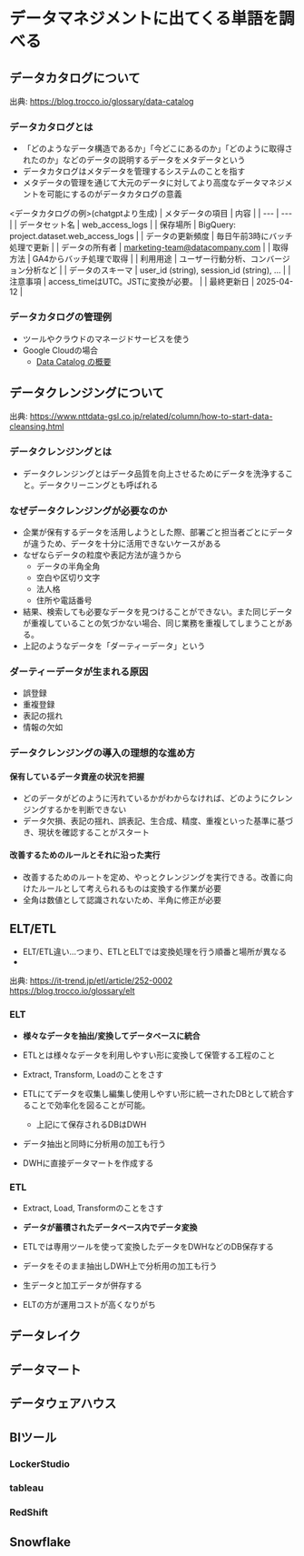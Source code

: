 # データマネジメントに出てくる単語を調べる

## データカタログについて

出典: https://blog.trocco.io/glossary/data-catalog

### データカタログとは
- 「どのようなデータ構造であるか」「今どこにあるのか」「どのように取得されたのか」などのデータの説明するデータをメタデータという
- データカタログはメタデータを管理するシステムのことを指す
- メタデータの管理を通じて大元のデータに対してより高度なデータマネジメントを可能にするのがデータカタログの意義

<データカタログの例>(chatgptより生成)
| メタデータの項目 | 内容 |
| --- | --- |
| データセット名 | web_access_logs |
| 保存場所 | BigQuery: project.dataset.web_access_logs |
| データの更新頻度 | 毎日午前3時にバッチ処理で更新 |
| データの所有者 | marketing-team@datacompany.com |
| 取得方法 | GA4からバッチ処理で取得 |
| 利用用途 | ユーザー行動分析、コンバージョン分析など |
| データのスキーマ | user_id (string), session_id (string), ... |
| 注意事項 | access_timeはUTC。JSTに変換が必要。 |
| 最終更新日 | 2025-04-12 |


### データカタログの管理例
- ツールやクラウドのマネージドサービスを使う
- Google Cloudの場合
  - [Data Catalog の概要](https://cloud.google.com/data-catalog/docs/concepts/overview?hl=ja)


## データクレンジングについて

出典: https://www.nttdata-gsl.co.jp/related/column/how-to-start-data-cleansing.html

### データクレンジングとは
- データクレンジングとはデータ品質を向上させるためにデータを洗浄すること。データクリーニングとも呼ばれる

### なぜデータクレンジングが必要なのか
- 企業が保有するデータを活用しようとした際、部署ごと担当者ごとにデータが違うため、データを十分に活用できないケースがある
- なぜならデータの粒度や表記方法が違うから
  - データの半角全角
  - 空白や区切り文字
  - 法人格
  - 住所や電話番号
- 結果、検索しても必要なデータを見つけることができない。また同じデータが重複していることの気づかない場合、同じ業務を重複してしまうことがある。
- 上記のようなデータを「ダーティーデータ」という

### ダーティーデータが生まれる原因
- 誤登録
- 重複登録
- 表記の揺れ
- 情報の欠如

### データクレンジングの導入の理想的な進め方

#### 保有しているデータ資産の状況を把握
- どのデータがどのように汚れているかがわからなければ、どのようにクレンジングするかを判断できない
- データ欠損、表記の揺れ、誤表記、生合成、精度、重複といった基準に基づき、現状を確認することがスタート

#### 改善するためのルールとそれに沿った実行
- 改善するためのルートを定め、やっとクレンジングを実行できる。改善に向けたルールとして考えられるものは変換する作業が必要
- 全角は数値として認識されないため、半角に修正が必要


## ELT/ETL

- ELT/ETL違い...つまり、ETLとELTでは変換処理を行う順番と場所が異なる
- 

出典: 
  https://it-trend.jp/etl/article/252-0002
  https://blog.trocco.io/glossary/elt


### ELT
- **様々なデータを抽出/変換してデータベースに統合**
- ETLとは様々なデータを利用しやすい形に変換して保管する工程のこと
- Extract, Transform, Loadのことをさす
- ETLにてデータを収集し編集し使用しやすい形に統一されたDBとして統合することで効率化を図ることが可能。
  - 上記にて保存されるDBはDWH
 
- データ抽出と同時に分析用の加工も行う
- DWHに直接データマートを作成する

### ETL
- Extract, Load, Transformのことをさす
- **データが蓄積されたデータベース内でデータ変換**
- ETLでは専用ツールを使って変換したデータをDWHなどのDB保存する

- データをそのまま抽出しDWH上で分析用の加工も行う
- 生データと加工データが併存する
- ELTの方が運用コストが高くなりがち

## データレイク

## データマート

## データウェアハウス

## BIツール

### LockerStudio

### tableau

### RedShift


## Snowflake



